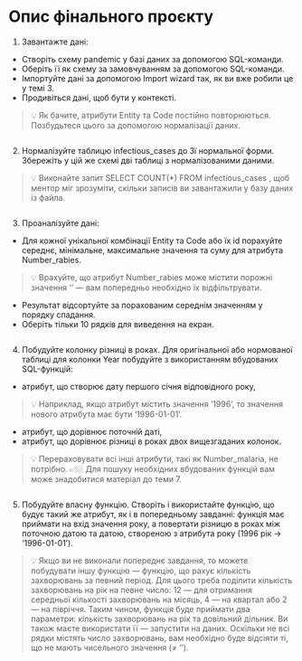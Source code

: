 # Опис фінального проєкту

1. Завантажте дані:
* Створіть схему pandemic у базі даних за допомогою SQL-команди.
* Оберіть її як схему за замовчуванням за допомогою SQL-команди.
* Імпортуйте дані за допомогою Import wizard так, як ви вже робили це у темі 3.
* Продивіться дані, щоб бути у контексті.
> 💡 Як бачите, атрибути Entity та Code постійно повторюються. Позбудьтеся цього за допомогою нормалізації даних.
```

```

2. Нормалізуйте таблицю infectious_cases до 3ї нормальної форми. Збережіть у цій же схемі дві таблиці з нормалізованими даними.
> 💡 Виконайте запит SELECT COUNT(*) FROM infectious_cases , щоб ментор міг зрозуміти, скільки записів ви завантажили у базу даних із файла.
```

```

3. Проаналізуйте дані:
* Для кожної унікальної комбінації Entity та Code або їх id порахуйте середнє, мінімальне, максимальне значення та суму для атрибута Number_rabies.
> 💡 Врахуйте, що атрибут Number_rabies може містити порожні значення ‘’ — вам попередньо необхідно їх відфільтрувати.
* Результат відсортуйте за порахованим середнім значенням у порядку спадання.
* Оберіть тільки 10 рядків для виведення на екран.
```

```

4. Побудуйте колонку різниці в роках.
Для оригінальної або нормованої таблиці для колонки Year побудуйте з використанням вбудованих SQL-функцій:
* атрибут, що створює дату першого січня відповідного року,
> 💡 Наприклад, якщо атрибут містить значення ’1996’, то значення нового атрибута має бути ‘1996-01-01’.
* атрибут, що дорівнює поточній даті,
* атрибут, що дорівнює різниці в роках двох вищезгаданих колонок.
> 💡 Перераховувати всі інші атрибути, такі як Number_malaria, не потрібно.
> 👉🏼 Для пошуку необхідних вбудованих функцій вам може знадобитися матеріал до теми 7.
```

```

5. Побудуйте власну функцію.
Створіть і використайте функцію, що будує такий же атрибут, як і в попередньому завданні: функція має приймати на вхід значення року, а повертати різницю в роках між поточною датою та датою, створеною з атрибута року (1996 рік → ‘1996-01-01’).
> 💡 Якщо ви не виконали попереднє завдання, то можете побудувати іншу функцію — функцію, що рахує кількість захворювань за певний період. Для цього треба поділити кількість захворювань на рік на певне число: 12 — для отримання середньої кількості захворювань на місяць, 4 — на квартал або 2 — на півріччя. Таким чином, функція буде приймати два параметри: кількість захворювань на рік та довільний дільник. Ви також маєте використати її — запустити на даних. Оскільки не всі рядки містять число захворювань, вам необхідно буде відсіяти ті, що не мають чисельного значення (≠ ‘’).
```

```
